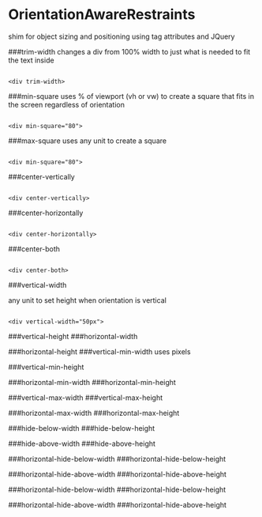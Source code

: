 # OrientationAwareRestraints

shim for object sizing and positioning using tag attributes and JQuery

###trim-width
changes a div from 100% width to just what is needed to fit the text inside

```

<div trim-width>

```

###min-square
uses % of viewport (vh or vw) to create a square that fits in the screen regardless of orientation

```

<div min-square="80">

```

###max-square
uses any unit to create a square

```

<div min-square="80">

```

###center-vertically

```

<div center-vertically>

```

###center-horizontally

```

<div center-horizontally>

```

###center-both

```

<div center-both>

```

###vertical-width

 any unit to set height when orientation is vertical

```

<div vertical-width="50px">

```

###vertical-height
###horizontal-width

###horizontal-height
###vertical-min-width
uses pixels

###vertical-min-height

###horizontal-min-width
###horizontal-min-height

###vertical-max-width
###vertical-max-height

###horizontal-max-width
###horizontal-max-height

###hide-below-width
###hide-below-height

###hide-above-width
###hide-above-height

###horizontal-hide-below-width
###horizontal-hide-below-height

###horizontal-hide-above-width
###horizontal-hide-above-height

###horizontal-hide-below-width
###horizontal-hide-below-height

###horizontal-hide-above-width
###horizontal-hide-above-height